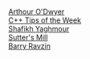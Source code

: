 [Arthour O'Dwyer](https://quuxplusone.github.io/blog/) <br>
[C++ Tips of the Week](https://abseil.io/tips/)<br>
[Shafikh Yaghmour](https://shafik.github.io/)<br>
[Sutter's Mill](https://herbsutter.com/) <br>
[Barry Ravzin](https://brevzin.github.io/posts/)
